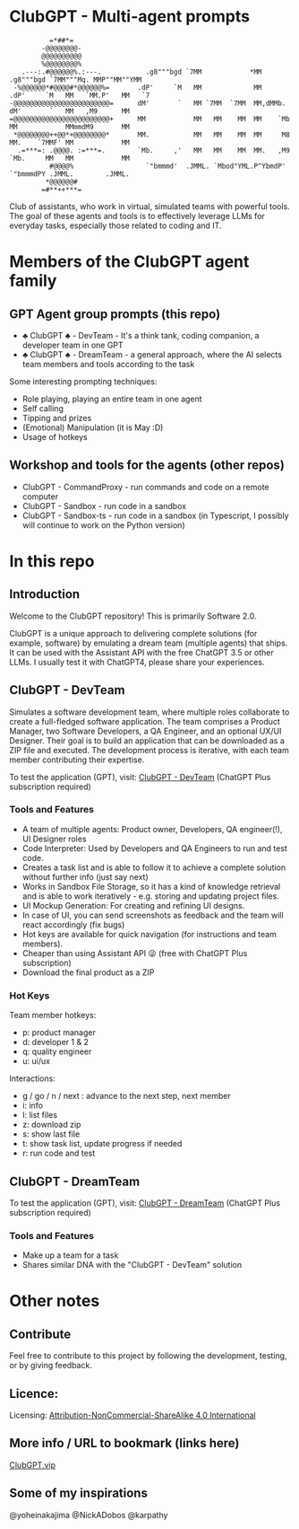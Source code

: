 # ClubGPT - Multi-agent prompts

```
          =*##*=              
        -@@@@@@@@-            
        @@@@@@@@@@            
        %@@@@@@@@%            
   .---:.#@@@@@@%.:---.           .g8"""bgd `7MM            *MM          .g8"""bgd `7MM"""Mq. MMP""MM""YMM 
 -%@@@@@@*#@@@@#*@@@@@@%=       .dP'     `M   MM             MM        .dP'     `M   MM   `MM.P'   MM   `7 
-@@@@@@@@@@@@@@@@@@@@@@@@=      dM'       `   MM `7MM  `7MM  MM,dMMb.  dM'       `   MM   ,M9      MM      
=@@@@@@@@@@@@@@@@@@@@@@@@+      MM            MM   MM    MM  MM    `Mb MM            MMmmdM9       MM      
 *@@@@@@@@++@@*+@@@@@@@@*       MM.           MM   MM    MM  MM     M8 MM.    `7MMF' MM            MM      
  .=***=: .@@@@. :=***=.        `Mb.     ,'   MM   MM    MM  MM.   ,M9 `Mb.     MM   MM            MM      
          #@@@@%                  `"bmmmd'  .JMML. `Mbod"YML.P^YbmdP'    `"bmmmdPY .JMML.        .JMML.    
         *@@@@@@#             
        =#**++***=            
```

Club of assistants, who work in virtual, simulated teams with powerful tools.
The goal of these agents and tools is to effectively leverage LLMs for everyday tasks, especially those related to coding and IT.

# Members of the ClubGPT agent family
## GPT Agent group prompts (this repo)
- ♣️ ClubGPT ♣️ - DevTeam - It's a think tank, coding companion, a developer team in one GPT
- ♣️ ClubGPT ♣️ - DreamTeam - a general approach, where the AI selects team members and tools according to the task

Some interesting prompting techniques:
- Role playing, playing an entire team in one agent
- Self calling
- Tipping and prizes
- (Emotional) Manipulation (it is May :D)
- Usage of hotkeys

## Workshop and tools for the agents (other repos)
- ClubGPT - CommandProxy - run commands and code on a remote computer
- ClubGPT - Sandbox - run code in a sandbox
- ClubGPT - Sandbox-ts - run code in a sandbox (in Typescript, I possibly will continue to work on the Python version)

# In this repo

## Introduction
Welcome to the ClubGPT repository! This is primarily Software 2.0.

ClubGPT is a unique approach to delivering complete solutions (for example, software) by emulating a dream team (multiple agents) that ships.
It can be used with the Assistant API with the free ChatGPT 3.5 or other LLMs. I usually test it with ChatGPT4, please share your experiences.

## ClubGPT - DevTeam

Simulates a software development team, where multiple roles collaborate to create a full-fledged software application. The team comprises a Product Manager, two Software Developers, a QA Engineer, and an optional UX/UI Designer. Their goal is to build an application that can be downloaded as a ZIP file and executed. The development process is iterative, with each team member contributing their expertise.

To test the application (GPT), visit: [ClubGPT - DevTeam](https://chat.openai.com/g/g-S57EWTmJh-clubgpt-developer-team-in-one) (ChatGPT Plus subscription required)

### Tools and Features

- A team of multiple agents: Product owner, Developers, QA engineer(!), UI Designer roles
- Code Interpreter: Used by Developers and QA Engineers to run and test code.
- Creates a task list and is able to follow it to achieve a complete solution without further info (just say next) 
- Works in Sandbox File Storage, so it has a kind of knowledge retrieval and is able to work iteratively - e.g. storing and updating project files.
- UI Mockup Generation: For creating and refining UI designs.
- In case of UI, you can send screenshots as feedback and the team will react accordingly (fix bugs)
- Hot keys are available for quick navigation (for instructions and team members).
- Cheaper than using Assistant API 😜 (free with ChatGPT Plus subscription) 
- Download the final product as a ZIP

### Hot Keys

Team member hotkeys:
- p: product manager
- d: developer 1 & 2
- q: quality engineer
- u: ui/ux

Interactions:
- g / go / n / next : advance to the next step, next member
- i: info
- l: list files
- z: download zip
- s: show last file
- t: show task list, update progress if needed
- r: run code and test

## ClubGPT - DreamTeam

To test the application (GPT), visit: [ClubGPT - DreamTeam](https://chat.openai.com/g/g-DTRmHisSM-clubgpt-dream-team) (ChatGPT Plus subscription required)

### Tools and Features

- Make up a team for a task
- Shares similar DNA with the "ClubGPT - DevTeam" solution

# Other notes

## Contribute
Feel free to contribute to this project by following the development, testing, or by giving feedback.

## Licence:
Licensing: [Attribution-NonCommercial-ShareAlike 4.0 International](https://creativecommons.org/licenses/by-nc-sa/4.0/)

## More info / URL to bookmark (links here)
[ClubGPT.vip](https://clubgpt.vip/)

## Some of my inspirations
@yoheinakajima
@NickADobos
@karpathy
